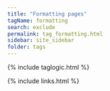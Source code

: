 ```yaml
---
title: "Formatting pages"
tagName: formatting
search: exclude
permalink: tag_formatting.html
sidebar: site_sidebar
folder: tags
---
```

{% include taglogic.html %}

{% include links.html %}
